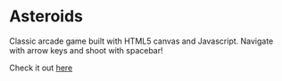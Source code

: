 # Asteroids

Classic arcade game built with HTML5 canvas and Javascript. Navigate with arrow keys and shoot with spacebar!

Check it out [here](http://alexreichert.com/asteroids)
